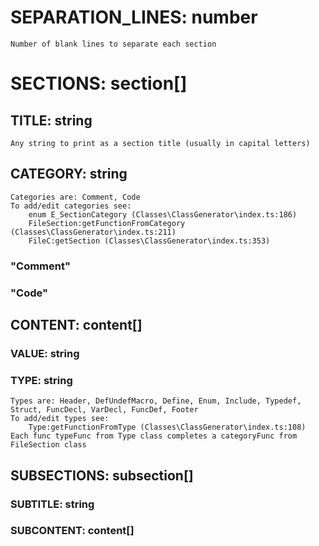 # SEPARATION_LINES: number
    Number of blank lines to separate each section 

# SECTIONS: section[]

## TITLE: string
    Any string to print as a section title (usually in capital letters)

## CATEGORY: string
    Categories are: Comment, Code
    To add/edit categories see:
        enum E_SectionCategory (Classes\ClassGenerator\index.ts:186)
        FileSection:getFunctionFromCategory (Classes\ClassGenerator\index.ts:211)
        FileC:getSection (Classes\ClassGenerator\index.ts:353)
### "Comment"
### "Code"

## CONTENT: content[]

### VALUE: string

### TYPE: string
    Types are: Header, DefUndefMacro, Define, Enum, Include, Typedef, Struct, FuncDecl, VarDecl, FuncDef, Footer
    To add/edit types see:
        Type:getFunctionFromType (Classes\ClassGenerator\index.ts:108)
    Each func typeFunc from Type class completes a categoryFunc from FileSection class

## SUBSECTIONS: subsection[]

### SUBTITLE: string

### SUBCONTENT: content[]